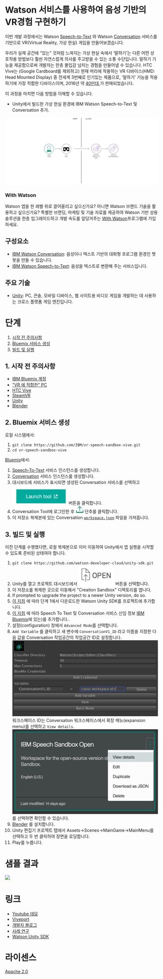 # Watson 서비스를 사용하여 음성 기반의 VR경험 구현하기

이번 개발 과정에서는 Watson [Speech-to-Text](https://www.ibm.com/watson/developercloud/speech-to-text.html) 와 Watson  [Conversation](https://www.ibm.com/watson/developercloud/conversation.html) 서비스를 기반으로 VR(Virtual Reality, 가상 현실) 게임을 만들어보겠습니다.

우리가 실제 공간에 “있는” 것처럼 느껴지는 가상 현실 속에서 ‘말하기’는 다른 어떤 상호작용 방법보다 훨씬 자연스럽게 의사를 주고받을 수 있는 소통 수단입니다. 말하기 기능을 제공함으로써 개발자는 한층 몰입감 넘치는 경험을 만들어낼 수 있습니다. HTC Vive는 (Google Cardboard를 제외하고)
현재 머리에 착용하는 VR 디바이스(HMD: Head Mounted Display) 중 전세계 3번째로 인기있는 제품으로, ‘말하기’ 기능을 적용하기에 가장 적합한 디바이스이며, 2016년 약
[40만대 ](http://www.hypergridbusiness.com/2016/11/report-98-of-vr-headsets-sold-this-year-are-for-mobile-phones)가 판매되었습니다.

이 과정을 마치면 다음 방법을 이해할 수 있습니다.

* Unity에서 빌드한 가상 현실 환경에 IBM Watson Speech-to-Text 및 Conversation 추가.

![](doc/source/images/architecture.png)

### With Watson

Watson 앱을 한 레벨 위로 끌어올리고 싶으신가요? 아니면 Watson 브랜드 기술을 활용하고 싶으신가요? 특별한 브랜딩, 마케팅 및 기술 자료를 제공하여 Watson 기반 상용 솔루션을 한층 업그레이드하고 개발 속도를 앞당겨주는  [With Watson](https://www.ibm.com/watson/with-watson)프로그램에 가입하세요.

## 구성요소

* [IBM Watson Conversation](https://www.ibm.com/watson/developercloud/conversation.html): 음성이나 텍스트 기반의 대화형 프로그램 환경인 챗봇을 만들 수 있습니다.
* [IBM Watson Speech-to-Text](https://www.ibm.com/watson/developercloud/speech-to-text.html): 음성을 텍스트로 변환해 주는 서비스입니다.

## 주요 기술

* [Unity](https://unity3d.com/): PC, 콘솔, 모바일 디바이스, 웹 사이트용 비디오 게임을 개발하는 데 사용하는 크로스 플랫폼 게임 엔진입니다.

# 단계

1. [시작 전 주의사항](#1-시작-전-주의사항)
2. [Bluemix 서비스 생성](#2-bluemix-서비스-생성)
3. [빌드 및 실행](#3-빌드-및-실행)

## 1. 시작 전 주의사항

* [IBM Bluemix 계정](http://ibm.biz/Bdimr6)
* ["VR 에 적합한" PC](https://www.vive.com/us/ready/)
* [HTC Vive](https://www.vive.com/us/product/)
* [SteamVR](http://store.steampowered.com/steamvr)
* [Unity](https://unity3d.com/get-unity/download)
* [Blender](https://www.blender.org/)

## 2. Bluemix 서비스 생성

로컬 시스템에서:
1. `git clone https://github.com/IBM/vr-speech-sandbox-vive.git`
2. `cd vr-speech-sandbox-vive`

[Bluemix](https://console.ng.bluemix.net/)에서:

1. [Speech-To-Text](https://console.ng.bluemix.net/catalog/speech-to-text/) 서비스 인스턴스를 생성합니다.
2. [Conversation](https://console.ng.bluemix.net/catalog/services/conversation/) 서비스 인스턴스를 생성합니다.
3. 대시보드에 서비스가 표시되면 생성된 Conversation 서비스를 선택하고 !["Launch Tool"](/doc/source/images/workspace_launch.png?raw=true) 버튼을 클릭합니다.
4. Conversation Tool에 로그인한 후 !["Import"](/doc/source/images/import_icon.png?raw=true) 단추를 클릭합니다.
5. 이 저장소 복제본에 있는 Conversation  [`workspace.json`](data/workspace.json) 파일을 가져옵니다.

## 3. 빌드 및 실행

이전 단계를 수행했다면, 로컬 복제본으로 이미 이동하여 Unity에서 앱 실행을 시작할 수 있도록 준비된 상태여야 합니다.

1. `git clone https://github.com/watson-developer-cloud/unity-sdk.git`
2. Unity를 열고 프로젝트 대시보드에서  ![Open](doc/source/images/unity_open.png?raw=true) 버튼을 선택합니다.
3. 이 저장소를 복제한 곳으로 이동해서 "Creation Sandbox" 디렉토리를 엽니다.
4. If prompted to upgrade the project to a newer Unity version, do so.
5. [이 지침](https://github.com/watson-developer-cloud/unity-sdk#getting-the-watson-sdk-and-adding-it-to-unity) 에 따라 단계 1에서 다운로드한 Watson Unity SDK를 프로젝트에 추가합니다.
6. [이 지침](https://github.com/watson-developer-cloud/unity-sdk#configuring-your-service-credentials) 에 따라 Speech To Text 및 Conversation 서비스 신임 정보 [IBM Bluemix](https://console.ng.bluemix.net/)에 있는)를 추가합니다..
7. 설정(configuration) 창에서 `Advanced Mode`를 선택합니다.
8. `Add Variable` 를 클릭하고 새 변수에 `ConversationV1_ID` 라고 이름을 지정한 다음 값을 Conversation 작업공간의 작업공간 ID로 설정합니다.
    ![Variable Configuration Example](doc/source/images/add_variable.png?raw=true)
 워크스페이스 ID는 Conversation 워크스페이스에서 확장 메뉴(expansion menu)를 선택하고 `View details`.
    ![View Details Location](doc/source/images/workspace_details.png?raw=true) 를 선택하면 확인할 수 있습니다.
9. [Blender](https://www.blender.org) 를 설치합니다.
10. Unity 편집기 프로젝트 탭에서 Assets->Scenes->MainGame->MainMenu를 선택하고 두 번 클릭하여 장면을 로딩합니다.
11. Play를 누릅니다.

# 샘플 결과

[![](http://img.youtube.com/vi/FlMvLDw6cYc/0.jpg)](http://www.youtube.com/watch?v=FlMvLDw6cYc)

# 링크

* [Youtube 데모](https://www.youtube.com/watch?v=rZFpUpy4y0g)
* [Viveport](https://www.viveport.com/apps/bbde0cff-98c1-4117-acd8-e808ded515ca)
* [개발자 블로그](https://www.ibm.com/innovation/milab/watson-speech-virtual-reality-unity/)
* [사례 연구](https://www.ibm.com/innovation/milab/work/speech-sandbox/)
* [Watson Unity SDK](https://github.com/watson-developer-cloud/unity-sdk)

# 라이센스

[Apache 2.0](LICENSE)
